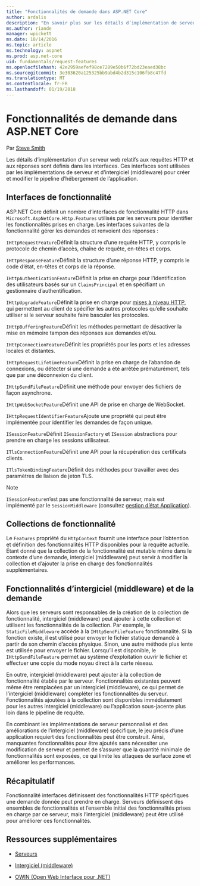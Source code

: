 ```yaml
---
title: "Fonctionnalités de demande dans ASP.NET Core"
author: ardalis
description: "En savoir plus sur les détails d’implémentation de serveur web liés aux requêtes HTTP et les réponses qui sont définies dans les interfaces pour ASP.NET Core."
ms.author: riande
manager: wpickett
ms.date: 10/14/2016
ms.topic: article
ms.technology: aspnet
ms.prod: asp.net-core
uid: fundamentals/request-features
ms.openlocfilehash: 42e2959aefef98ce7289e50b6f72bd23eaed38bc
ms.sourcegitcommit: 3e303620a125325bb9abd4b2d315c106fb8c47fd
ms.translationtype: MT
ms.contentlocale: fr-FR
ms.lasthandoff: 01/19/2018
---
```

# <a name="request-features-in-aspnet-core"></a>Fonctionnalités de demande dans ASP.NET Core

Par [Steve Smith](https://ardalis.com/)

Les détails d’implémentation d’un serveur web relatifs aux requêtes HTTP et aux réponses sont définis dans les interfaces. Ces interfaces sont utilisées par les implémentations de serveur et d’intergiciel (middleware) pour créer et modifier le pipeline d’hébergement de l’application.

## <a name="feature-interfaces"></a>Interfaces de fonctionnalité

ASP.NET Core définit un nombre d’interfaces de fonctionnalité HTTP dans `Microsoft.AspNetCore.Http.Features` utilisés par les serveurs pour identifier les fonctionnalités prises en charge. Les interfaces suivantes de la fonctionnalité gérer les demandes et renvoient des réponses :

`IHttpRequestFeature`Définit la structure d’une requête HTTP, y compris le protocole de chemin d’accès, chaîne de requête, en-têtes et corps.

`IHttpResponseFeature`Définit la structure d’une réponse HTTP, y compris le code d’état, en-têtes et corps de la réponse.

`IHttpAuthenticationFeature`Définit la prise en charge pour l’identification des utilisateurs basés sur un `ClaimsPrincipal` et en spécifiant un gestionnaire d’authentification.

`IHttpUpgradeFeature`Définit la prise en charge pour [mises à niveau HTTP](https://tools.ietf.org/html/rfc2616.html#section-14.42), qui permettent au client de spécifier les autres protocoles qu’elle souhaite utiliser si le serveur souhaite faire basculer les protocoles.

`IHttpBufferingFeature`Définit les méthodes permettant de désactiver la mise en mémoire tampon des réponses aux demandes et/ou.

`IHttpConnectionFeature`Définit les propriétés pour les ports et les adresses locales et distantes.

`IHttpRequestLifetimeFeature`Définit la prise en charge de l’abandon de connexions, ou détecter si une demande a été arrêtée prématurément, tels que par une déconnexion du client.

`IHttpSendFileFeature`Définit une méthode pour envoyer des fichiers de façon asynchrone.

`IHttpWebSocketFeature`Définit une API de prise en charge de WebSocket.

`IHttpRequestIdentifierFeature`Ajoute une propriété qui peut être implémentée pour identifier les demandes de façon unique.

`ISessionFeature`Définit `ISessionFactory` et `ISession` abstractions pour prendre en charge les sessions utilisateur.

`ITlsConnectionFeature`Définit une API pour la récupération des certificats clients.

`ITlsTokenBindingFeature`Définit des méthodes pour travailler avec des paramètres de liaison de jeton TLS.

> [!NOTE]
> `ISessionFeature`n’est pas une fonctionnalité de serveur, mais est implémenté par le `SessionMiddleware` (consultez [gestion d’état Application](app-state.md)).

## <a name="feature-collections"></a>Collections de fonctionnalité

Le `Features` propriété du `HttpContext` fournit une interface pour l’obtention et définition des fonctionnalités HTTP disponibles pour la requête actuelle. Étant donné que la collection de la fonctionnalité est mutable même dans le contexte d’une demande, intergiciel (middleware) peut servir à modifier la collection et d’ajouter la prise en charge des fonctionnalités supplémentaires.

## <a name="middleware-and-request-features"></a>Fonctionnalités d’intergiciel (middleware) et de la demande

Alors que les serveurs sont responsables de la création de la collection de fonctionnalité, intergiciel (middleware) peut ajouter à cette collection et utilisent les fonctionnalités de la collection. Par exemple, le `StaticFileMiddleware` accède à la `IHttpSendFileFeature` fonctionnalité. Si la fonction existe, il est utilisé pour envoyer le fichier statique demandé à partir de son chemin d’accès physique. Sinon, une autre méthode plus lente est utilisée pour envoyer le fichier. Lorsqu’il est disponible, le `IHttpSendFileFeature` permet au système d’exploitation ouvrir le fichier et effectuer une copie du mode noyau direct à la carte réseau.

En outre, intergiciel (middleware) peut ajouter à la collection de fonctionnalité établie par le serveur. Fonctionnalités existantes peuvent même être remplacées par un intergiciel (middleware), ce qui permet de l’intergiciel (middleware) compléter les fonctionnalités du serveur. Fonctionnalités ajoutées à la collection sont disponibles immédiatement pour les autres intergiciel (middleware) ou l’application sous-jacente plus loin dans le pipeline de requête.

En combinant les implémentations de serveur personnalisé et des améliorations de l’intergiciel (middleware) spécifique, le jeu précis d’une application requiert des fonctionnalités peut être construit. Ainsi, manquantes fonctionnalités pour être ajoutés sans nécessiter une modification de serveur et permet de s’assurer que la quantité minimale de fonctionnalités sont exposées, ce qui limite les attaques de surface zone et améliorer les performances.

## <a name="summary"></a>Récapitulatif

Fonctionnalité interfaces définissent des fonctionnalités HTTP spécifiques une demande donnée peut prendre en charge. Serveurs définissent des ensembles de fonctionnalités et l’ensemble initial des fonctionnalités prises en charge par ce serveur, mais l’intergiciel (middleware) peut être utilisé pour améliorer ces fonctionnalités.

## <a name="additional-resources"></a>Ressources supplémentaires

* [Serveurs](servers/index.md)

* [Intergiciel (middleware)](middleware.md)

* [OWIN (Open Web Interface pour .NET)](owin.md)
